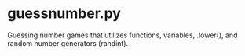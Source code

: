 # guessnumber.py
Guessing number games that utilizes functions, variables, .lower(), and random number generators (randint). 
